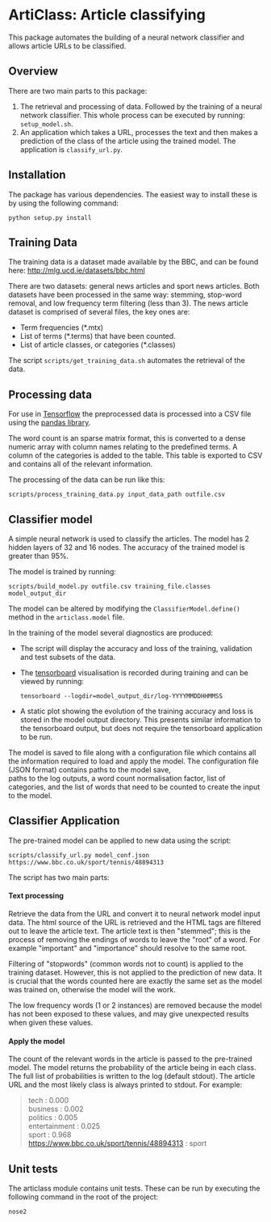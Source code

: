 # ArtiClass: Article classifying

This package automates the building of a neural network 
classifier and allows article URLs to be classified.

## Overview
There are two main parts to this package:
1. The retrieval and processing of data. Followed by the training of a
neural network classifier. This whole process can be executed by 
running: `setup_model.sh`. 
2. An application which takes a URL, processes the text and then makes
a prediction of the class of the article using the trained model. The
application is `classify_url.py`.

## Installation
The package has various dependencies. The easiest way to install these is 
by using the following command:

`python setup.py install`

## Training Data
The training data is a dataset made available by the BBC, and can be found here: 
http://mlg.ucd.ie/datasets/bbc.html

There are two datasets: general news articles and sport news articles. Both 
datasets have been processed in the same way: stemming, stop-word removal,
and low frequency term filtering (less than 3). The news article 
dataset is comprised of several files, the key ones are:
* Term frequencies (*.mtx)
* List of terms (*.terms) that have been counted.
* List of article classes, or categories (*.classes)

The script `scripts/get_training_data.sh` automates the retrieval of 
the data.

## Processing data
For use in [Tensorflow](https://www.tensorflow.org/) the preprocessed data is 
processed into a CSV file using the [pandas library](https://pandas.pydata.org/).

The word count is an sparse matrix format, this is converted to a dense numeric
array with column names relating to the predefined terms. A column of the 
categories is added to the table. This table is exported to CSV and contains 
all of the relevant information.

The processing of the data can be run like this:

`scripts/process_training_data.py input_data_path outfile.csv`

## Classifier model
A simple neural network is used to classify the articles. The model has
2 hidden layers of 32 and 16 nodes. The accuracy of the trained model
is greater than 95%.

The model is trained by running:

`scripts/build_model.py outfile.csv training_file.classes model_output_dir`

The model can be altered by modifying the `ClassifierModel.define()` 
method in the `articlass.model` file.

In the training of the model several diagnostics are produced:
* The script will display the accuracy and loss of the training, 
validation and test subsets of the data. 
* The [tensorboard](https://www.tensorflow.org/guide/summaries_and_tensorboard)
visualisation is recorded during training and can be viewed by running:

  `tensorboard --logdir=model_output_dir/log-YYYYMMDDHHMMSS`
* A static plot showing the evolution of the training accuracy and loss
is stored in the model output directory. This presents similar 
information to the tensorboard output, but does not require the 
tensorboard application to be run.  

The model is saved to file along with a configuration file which
contains all the information required to load and apply the model.
The configuration file (JSON format) contains paths to the model save,  
paths to the log outputs, a word count normalisation factor, list of categories, 
and the list of words that need to be counted to create the input to the model.


## Classifier Application
The pre-trained model can be applied to new data using the script:

`scripts/classify_url.py model_conf.json https://www.bbc.co.uk/sport/tennis/48894313
`

The script has two main parts:
#### Text processing
Retrieve the data from the URL and convert it to neural network model input 
data. The html source of the URL is retrieved and the HTML tags are filtered
out to leave the article text. The article text is then "stemmed"; this is the
process of removing the endings of words to leave the "root" of a word. For 
example "important" and "importance" should resolve to the same root.

Filtering of "stopwords" (common words not to count) is applied to the 
training dataset. However, this is not applied to the prediction of new data.
It is crucial that the words counted here are exactly the same set as the model
was trained on, otherwise the model will the work.

The low frequency words (1 or 2 instances) are removed because the model has 
not been exposed to these values, and may give unexpected results when given 
these values.
 
#### Apply the model
The count of the relevant words in the article is passed to the pre-trained 
model. The model returns the probability of the article being in each class.
The full list of probabilities is written to the log (default stdout). The 
article URL and the most likely class is always printed to stdout. For example:
> tech : 0.000\
> business : 0.002\
> politics : 0.005\
> entertainment : 0.025\
> sport : 0.968\
> https://www.bbc.co.uk/sport/tennis/48894313 : sport


## Unit tests
The articlass module contains unit tests. These can be run by executing
the following command in the root of the project:

`nose2`


